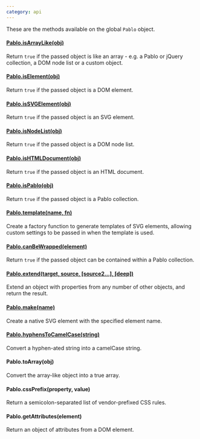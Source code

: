 ```yaml
---
category: api
---
```


These are the methods available on the global `Pablo` object.

#### [Pablo.isArrayLike(obj)](/api/isArrayLike/)

Return `true` if the passed object is like an array - e.g. a Pablo or jQuery 
collection, a DOM node list or a custom object.

#### [Pablo.isElement(obj)](/api/isElement/)

Return `true` if the passed object is a DOM element.

#### [Pablo.isSVGElement(obj)](/api/isSVGElement/)

Return `true` if the passed object is an SVG element.

#### [Pablo.isNodeList(obj)](/api/isNodeList/)

Return `true` if the passed object is a DOM node list.

#### [Pablo.isHTMLDocument(obj)](/api/isHTMLDocument/)

Return `true` if the passed object is an HTML document.

#### [Pablo.isPablo(obj)](/api/isPablo/)

Return `true` if the passed object is a Pablo collection.

#### [Pablo.template(name, fn)](/api/template/)

Create a factory function to generate templates of SVG elements, allowing custom settings to be passed in when the template is used.

#### [Pablo.canBeWrapped(element)](/api/canBeWrapped/)

Return `true` if the passed object can be contained within a Pablo 
collection.

#### [Pablo.extend(target, source, [source2...], [deep])](/api/extend/)

Extend an object with properties from any number of other objects, and return the result.

#### [Pablo.make(name)](/api/make/)

Create a native SVG element with the specified element name.

#### [Pablo.hyphensToCamelCase(string)](/api/hyphensToCamelCase/)

Convert a hyphen-ated string into a camelCase string.



<!-- TODO: add sub-pages -->

#### Pablo.toArray(obj)

Convert the array-like object into a true array.

#### Pablo.cssPrefix(property, value)

Return a semicolon-separated list of vendor-prefixed CSS rules.

#### Pablo.getAttributes(element)

Return an object of attributes from a DOM element.
